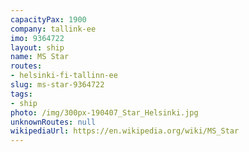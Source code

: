 ```yaml
---
capacityPax: 1900
company: tallink-ee
imo: 9364722
layout: ship
name: MS Star
routes:
- helsinki-fi-tallinn-ee
slug: ms-star-9364722
tags:
- ship
photo: /img/300px-190407_Star_Helsinki.jpg
unknownRoutes: null
wikipediaUrl: https://en.wikipedia.org/wiki/MS_Star
---
```

